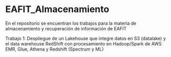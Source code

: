 # EAFIT_Almacenamiento

En el repositorio se encuentran los trabajos para la materia de almacenamiento y recuperación de información de EAFIT

Trabajo 1: Despliegue de un Lakehouse que integre datos en S3 (datalake) y el data warehouse RedShift con procesamiento en Hadoop/Spark de AWS EMR, Glue, Athena y Redshift (Spectrum y ML)
